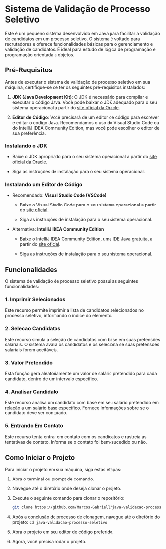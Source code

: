 # Sistema de Validação de Processo Seletivo

Este é um pequeno sistema desenvolvido em Java para facilitar a validação de candidatos em um processo seletivo. O sistema é voltado para recrutadores e oferece funcionalidades básicas para o gerenciamento e validação de candidatos. É ideal para estudo de lógica de programação e programação orientada a objetos.

## Pré-Requisitos

Antes de executar o sistema de validação de processo seletivo em sua máquina, certifique-se de ter os seguintes pré-requisitos instalados:

1. **JDK (Java Development Kit)**: O JDK é necessário para compilar e executar o código Java. Você pode baixar o JDK adequado para o seu sistema operacional a partir do [site oficial da Oracle](https://www.oracle.com/java/technologies/javase-downloads.html).

2. **Editor de Código**: Você precisará de um editor de código para escrever e editar o código Java. Recomendamos o uso do Visual Studio Code ou do IntelliJ IDEA Community Edition, mas você pode escolher o editor de sua preferência.

### Instalando o JDK

- Baixe o JDK apropriado para o seu sistema operacional a partir do [site oficial da Oracle](https://www.oracle.com/java/technologies/javase-downloads.html).

- Siga as instruções de instalação para o seu sistema operacional.

### Instalando um Editor de Código

- Recomendado: **Visual Studio Code (VSCode)**

  - Baixe o Visual Studio Code para o seu sistema operacional a partir do [site oficial](https://code.visualstudio.com/Download).

  - Siga as instruções de instalação para o seu sistema operacional.

- Alternativa: **IntelliJ IDEA Community Edition**

  - Baixe o IntelliJ IDEA Community Edition, uma IDE Java gratuita, a partir do [site oficial](https://www.jetbrains.com/idea/download/).

  - Siga as instruções de instalação para o seu sistema operacional.
## Funcionalidades

O sistema de validação de processo seletivo possui as seguintes funcionalidades:

### 1. Imprimir Selecionados

Este recurso permite imprimir a lista de candidatos selecionados no processo seletivo, informando o índice do elemento.

### 2. Selecao Candidatos

Este recurso simula a seleção de candidatos com base em suas pretensões salariais. O sistema avalia os candidatos e os seleciona se suas pretensões salariais forem aceitáveis.

### 3. Valor Pretendido

Esta função gera aleatoriamente um valor de salário pretendido para cada candidato, dentro de um intervalo específico.

### 4. Analisar Candidato

Este recurso analisa um candidato com base em seu salário pretendido em relação a um salário base específico. Fornece informações sobre se o candidato deve ser contatado.

### 5. Entrando Em Contato

Este recurso tenta entrar em contato com os candidatos e rastreia as tentativas de contato. Informa se o contato foi bem-sucedido ou não.

## Como Iniciar o Projeto

Para iniciar o projeto em sua máquina, siga estas etapas:
1. Abra o terminal ou prompt de comando.

2. Navegue até o diretório onde deseja clonar o projeto.

3. Execute o seguinte comando para clonar o repositório:
   ```sh
   git clone https://github.com/Marcos-Gabriell/java-validacao-processo-seletivo.git
4. Após a conclusão do processo de clonagem, navegue até o diretório do projeto: `cd java-validacao-processo-seletivo`

5. Abra o projeto em seu editor de código preferido.

6. Agora, você precisa rodar o projeto.

